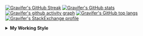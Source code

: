 <!--
**Gravifer/Gravifer** is a ✨ _special_ ✨ repository because its `README.md` (this file) appears on your GitHub profile.

Here are some ideas to get you started:

- 🔭 I’m currently working on ...
- 🌱 I’m currently learning ...
- 👯 I’m looking to collaborate on ...
- 🤔 I’m looking for help with ...
- 💬 Ask me about ...
- 📫 How to reach me: ...
- 😄 Pronouns: ...
- ⚡ Fun fact: ...
-->

<!-- ![Metrics](https://github.com/my-github-user/my-github-user/blob/main/github-metrics.svg) -->
[![Gravifer's GitHub Streak](https://github-readme-streak-stats.herokuapp.com/?user=Gravifer&theme=default&background=ffffff0a&border=00000000&stroke=80808080&currStreakNum=808080&sideNums=808080&sideLabels=808080&dates=808080)](https://github.com/DenverCoder1/github-readme-streak-stats)<!-- [![Contribution Stats](https://github-contribution-stats.vercel.app/api/?username=Gravifer)](https://github.com/LordDashMe/github-contribution-stats/)  -->
[![Gravifer's GitHub stats](https://github-readme-stats.vercel.app/api?username=Gravifer&theme=default&bg_color=ffffff0a&text_color=808080&hide_border=true&show_icons=true&count_private=true)](https://github.com/anuraghazra/github-readme-stats)
[![Gravifer's github activity graph](https://activity-graph.herokuapp.com/graph?username=Gravifer&bg_color=ffffff0a&color=3080ed&line=5094f0&point=4d72f2&hide_border=true)](https://github.com/ashutosh00710/github-readme-activity-graph)
[![Gravifer's GitHub top langs](https://github-readme-stats.vercel.app/api/top-langs/?username=Gravifer&theme=default&bg_color=ffffff0a&text_color=808080&hide_border=true&show_icons=true&count_private=true&layout=compact)](https://github.com/anuraghazra/github-readme-stats)
[![Gravifer's StackExchange profile](https://stackexchange.com/users/flair/18316138.png?theme=clean)](https://mathematica.stackexchange.com/users/72025)
<!-- [![Visitors](https://visitor-badge.glitch.me/badge?page_id=Gravifer.Gravifer)](https://github.com/Gravifer/) -->

<details>
  <summary>
    <strong>My Working Style</strong><!--<a href="https://wakatime.com/badge/github/Gravifer/Gravifer"><img src="https://wakatime.com/badge/github/Gravifer/Gravifer.svg" alt="time tracker"></a>-->
  </summary>

[![time tracker](https://wakatime.com/badge/github/Gravifer/Gravifer.svg)](https://wakatime.com/badge/github/Gravifer/Gravifer)
<!--START_SECTION:waka-->
![Profile Views](http://img.shields.io/badge/Profile%20Views-28-blue)

![Lines of code](https://img.shields.io/badge/From%20Hello%20World%20I%27ve%20Written-615389%20lines%20of%20code-blue)

**I'm an Early 🐤** 

```text
🌞 Morning    32 commits     █████░░░░░░░░░░░░░░░░░░░░   22.7% 
🌆 Daytime    63 commits     ███████████░░░░░░░░░░░░░░   44.68% 
🌃 Evening    35 commits     ██████░░░░░░░░░░░░░░░░░░░   24.82% 
🌙 Night      11 commits     ██░░░░░░░░░░░░░░░░░░░░░░░   7.8%

```


📊 **This Week I Spent My Time On** 

```text
💬 Programming Languages: 
Browsing                 13 hrs 14 mins      ███████████░░░░░░░░░░░░░░   44.33% 
Other                    11 hrs 8 mins       █████████░░░░░░░░░░░░░░░░   37.32% 
Wolfram                  4 hrs 29 mins       ███░░░░░░░░░░░░░░░░░░░░░░   15.03% 
Markdown                 32 mins             ░░░░░░░░░░░░░░░░░░░░░░░░░   1.82% 
Bash                     14 mins             ░░░░░░░░░░░░░░░░░░░░░░░░░   0.79%

🔥 Editors: 
Browser                  16 hrs 7 mins       █████████████░░░░░░░░░░░░   53.98% 
Word                     8 hrs 3 mins        ██████░░░░░░░░░░░░░░░░░░░   26.96% 
Mathematica              4 hrs 1 min         ███░░░░░░░░░░░░░░░░░░░░░░   13.45% 
VS Code                  1 hr 14 mins        █░░░░░░░░░░░░░░░░░░░░░░░░   4.16% 
Vim                      14 mins             ░░░░░░░░░░░░░░░░░░░░░░░░░   0.79%

🐱‍💻 Projects: 
queue-sdp                13 hrs 25 mins      ███████████░░░░░░░░░░░░░░   44.94% 
Unknown Project          9 hrs 10 mins       ███████░░░░░░░░░░░░░░░░░░   30.73% 
emails                   3 hrs 26 mins       ███░░░░░░░░░░░░░░░░░░░░░░   11.54% 
wakatime-config          3 hrs 15 mins       ██░░░░░░░░░░░░░░░░░░░░░░░   10.93% 
gitrepos                 30 mins             ░░░░░░░░░░░░░░░░░░░░░░░░░   1.7%

💻 Operating System: 
Windows                  25 hrs 33 mins      █████████████████████░░░░   85.55% 
Linux                    4 hrs 18 mins       ███░░░░░░░░░░░░░░░░░░░░░░   14.45%

```

**I Mostly Code in Mathematica** 

```text
Mathematica              5 repos             ████████████░░░░░░░░░░░░░   50.0% 
TeX                      2 repos             █████░░░░░░░░░░░░░░░░░░░░   20.0% 
MATLAB                   2 repos             █████░░░░░░░░░░░░░░░░░░░░   20.0% 
Assembly                 1 repo              ██░░░░░░░░░░░░░░░░░░░░░░░   10.0%

```



<!--END_SECTION:waka-->
</details>
